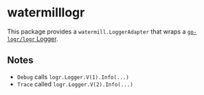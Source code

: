 # watermilllogr

This package provides a `watermill.LoggerAdapter` that wraps a [`go-logr/logr` Logger](https://github.com/go-logr/logr).

## Notes

- `Debug` calls `logr.Logger.V(1).Info(...)`
- `Trace` called `logr.Logger.V(2).Info(...)`
